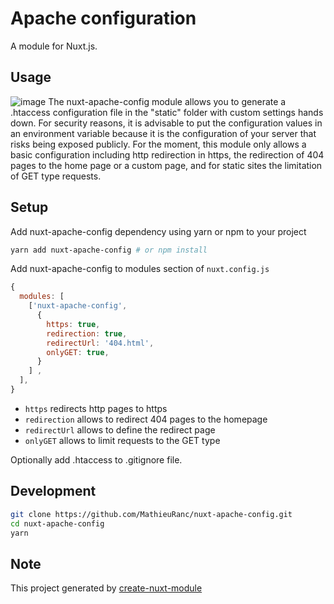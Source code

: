 # Apache configuration

A module for Nuxt.js.

## Usage

![image](https://upload.wikimedia.org/wikipedia/commons/thumb/7/7e/Apache_Feather_Logo.svg/339px-Apache_Feather_Logo.svg.png)
The nuxt-apache-config module allows you to generate a .htaccess configuration file in the "static" folder with custom settings hands down.
For security reasons, it is advisable to put the configuration values in an environment variable because it is the configuration of your server that risks being exposed publicly.
For the moment, this module only allows a basic configuration including http redirection in https, the redirection of 404 pages to the home page or a custom page, and for static sites the limitation of GET type requests.

## Setup

Add nuxt-apache-config dependency using yarn or npm to your project

```bash
yarn add nuxt-apache-config # or npm install
```

Add nuxt-apache-config to modules section of `nuxt.config.js`

```javascript
{
  modules: [
    ['nuxt-apache-config',
      {
        https: true,
        redirection: true,
        redirectUrl: '404.html',
        onlyGET: true,
      }
    ] ,
  ],
}
```

- `https` redirects http pages to https
- `redirection` allows to redirect 404 pages to the homepage
- `redirectUrl` allows to define the redirect page
- `onlyGET` allows to limit requests to the GET type

Optionally add .htaccess to .gitignore file.

## Development

```bash
git clone https://github.com/MathieuRanc/nuxt-apache-config.git
cd nuxt-apache-config
yarn
```

## Note

This project generated by [create-nuxt-module](https://github.com/potato4d/create-nuxt-module)
